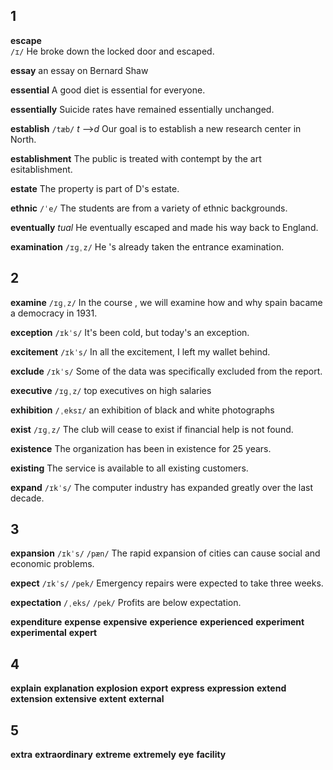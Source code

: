 ## 1
**escape**  
`/ɪ/`
He broke down the locked door and escaped.

**essay** 
an essay on Bernard Shaw

**essential**
A good diet is essential for everyone.

**essentially** 
Suicide rates have remained essentially unchanged.

**establish** 
`/tæb/`
*t* -->*d*
Our goal is to establish a new research center in North.

**establishment**
The public is treated with contempt by the art esitablishment.

**estate** 
The property is part of D's estate.

**ethnic** 
`/ˈe/`
The students are from a variety of ethnic backgrounds.

**eventually**
*tual*
He eventually escaped and made his way back to England.

**examination**
`/ɪɡˌz/`
He 's already taken the entrance examination.

## 2 
**examine**
`/ɪɡˌz/`
In the course , we will examine how and why spain bacame a democracy in 1931.

**exception** 
`/ɪkˈs/`
It's been cold, but today's an exception.

**excitement** 
`/ɪkˈs/`
In all the excitement, I left my wallet behind.

**exclude** 
`/ɪkˈs/`
Some of the data was specifically excluded from the report.

**executive**
`/ɪɡˌz/`
top executives on high salaries

**exhibition**
`/ˌeksɪ/` 
an exhibition of black and white photographs

**exist** 
`/ɪɡˌz/`
The club will cease to exist if financial help is not found.

**existence** 
The organization has been in existence for 25 years.

**existing** 
The service is available to all existing customers.

**expand**
`/ɪkˈs/` 
The computer industry has expanded greatly over the last decade.

## 3
**expansion** 
`/ɪkˈs/` `/pæn/`
The rapid expansion of cities can cause social and economic problems.

**expect** 
`/ɪkˈs/` `/pek/`
Emergency repairs were expected to take three weeks.

**expectation** 
`/ˌeks/` `/pek/`
Profits are below expectation.

**expenditure** 
**expense** 
**expensive** 
**experience**
**experienced** 
**experiment** 
**experimental** 
**expert**

## 4
**explain** 
**explanation** 
**explosion**
**export** 
**express** 
**expression** 
**extend** 
**extension**
**extensive** 
**extent** 
**external** 

## 5
**extra** 
**extraordinary** 
**extreme** 
**extremely** 
**eye** 
**facility** 